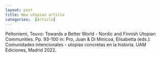```yaml
---
layout: post
title: New utopian article
categories:  [Article] 
---
```

Peltoniemi, Teuvo: Towards a Better World - Nordic  and Finnish Utopian Communities. Pp. 93-100 
in: Pro, Juan & Di Minicoa, Elisabetta  (eds.): Comunidades intencionales - utopías concretas en la historia.  UAM Ediciones, Madrid 2022.

